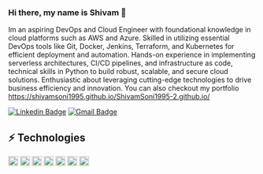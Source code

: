 ### Hi there, my name is Shivam 👋

<!-- Introduce yourself and give a brief introduction about yourself here.  Also include what tech you're interested in and what you are currently learning -->

Im an aspiring DevOps and Cloud Engineer with foundational knowledge in cloud platforms such as AWS and Azure. Skilled in utilizing essential DevOps tools like Git, Docker, Jenkins, Terraform, and Kubernetes for efficient deployment and automation. Hands-on experience in implementing serverless architectures, CI/CD pipelines, and infrastructure as code, technical skills in Python to build robust, scalable, and secure cloud solutions. Enthusiastic about leveraging cutting-edge technologies to drive business efficiency and innovation. You can also checkout my portfolio
https://shivamsoni1995.github.io/ShivamSoni1995-2.github.io/
<!-- Replace the fields below with the information requested. Remember to remove the encapsulating <> characters. For spaces in names, use %20 (e.g. Broadus%20Palmer) -->

[![Linkedin Badge](https://img.shields.io/badge/-Shivam%20Soni-blue?style=flat-square&logo=Linkedin&logoColor=white&link=https://www.linkedin.com/in/shivam-soni-43661a242/)]([https://www.linkedin.com/in/levelupwithbroadus/](https://www.linkedin.com/in/shivam-soni-43661a242/))
[![Gmail Badge](https://img.shields.io/badge/-shivtrent800@gmail.com-c14438?style=flat-square&logo=Gmail&logoColor=white&link=mailto:shivtrent800@gmail.com)](mailto:shivtrent800@gmail.com)

## ⚡ Technologies

<!-- Check out the Badges folder for more badges -->

<!--![Amazon AWS](https://img.shields.io/badge/Amazon%20AWS-232F3E?style=flat-square&logo=amazon-aws)
![Git](https://img.shields.io/badge/-Git-black?style=flat-square&logo=git)
![GitHub](https://img.shields.io/badge/-GitHub-181717?style=flat-square&logo=github)
![Python](https://img.shields.io/badge/-Python-black?style=flat-square&logo=Python)
![Linux](https://img.shields.io/badge/Linux-FCC624?style=flat-square&logo=linux&logoColor=black)
![Docker](https://img.shields.io/badge/docker-%230db7ed.svg?style=for-the-badge&logo=docker&logoColor=white)
![Terraform](https://img.shields.io/badge/terraform-%235835CC.svg?style=for-the-badge&logo=terraform&logoColor=white) -->

<p>
  <img src="https://img.shields.io/badge/Amazon%20AWS-232F3E?style=flat-square&logo=amazon-aws" height="20">
  <img src="https://img.shields.io/badge/-Git-black?style=flat-square&logo=git" height="20">
  <img src="https://img.shields.io/badge/-GitHub-181717?style=flat-square&logo=github" height="20">
  <img src="https://img.shields.io/badge/-Python-black?style=flat-square&logo=Python" height="20">
  <img src="https://img.shields.io/badge/Linux-FCC624?style=flat-square&logo=linux&logoColor=black" height="20">
  <img src="https://img.shields.io/badge/docker-%230db7ed.svg?style=for-the-badge&logo=docker&logoColor=white" height="20">
  <img src="https://img.shields.io/badge/terraform-%235835CC.svg?style=for-the-badge&logo=terraform&logoColor=white" height="20">
</p>

<!-- Replace the fields below with the information requested. Remember to remove the encapsulating <> characters. -->
